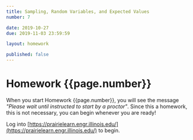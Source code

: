 ```yaml
---
title: Sampling, Random Variables, and Expected Values
number: 7

date: 2019-10-27
due: 2019-11-03 23:59:59

layout: homework

published: false
---
```


# Homework {{page.number}}

When you start Homework {{page.number}}, you will see the message *"Please wait until instructed to start by a proctor"*.  Since this a homework, this is not necessary, you can begin whenever you are ready!

Log into [https://prairielearn.engr.illinois.edu/](https://prairielearn.engr.illinois.edu/) to begin.
